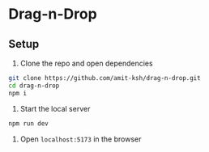 # Drag-n-Drop

## Setup

1. Clone the repo and open dependencies

```bash
git clone https://github.com/amit-ksh/drag-n-drop.git
cd drag-n-drop
npm i
```

1. Start the local server

```bash
npm run dev
```

1. Open `localhost:5173` in the browser
